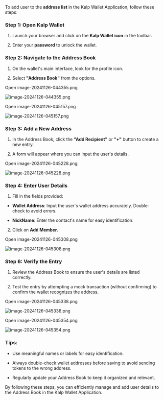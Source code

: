To add user to the **address list** in the Kalp Wallet Application, follow these steps:

### **Step 1: Open Kalp Wallet**

1.  Launch your browser and click on the **Kalp Wallet icon** in the toolbar.
    
2.  Enter your **password** to unlock the wallet.
    

### **Step 2: Navigate to the Address Book**

1.  On the wallet's main interface, look for the profile icon.
    
2.  Select **"Address Book"** from the options.
    

Open image-20241126-044355.png

![image-20241126-044355.png](https://docs-images-kalp-studio.s3.ap-south-1.amazonaws.com/Kalp+Wallet+Mobile/8.How+to+add+users+to+the+address+list/AL+1.png)

Open image-20241126-045157.png

![image-20241126-045157.png](https://docs-images-kalp-studio.s3.ap-south-1.amazonaws.com/Kalp+Wallet+Mobile/8.How+to+add+users+to+the+address+list/AL+2.png)

### **Step 3: Add a New Address**

1.  In the Address Book, click the **"Add Recipient"** or **"+"** button to create a new entry.
    
2.  A form will appear where you can input the user's details.
    

Open image-20241126-045228.png

![image-20241126-045228.png](https://docs-images-kalp-studio.s3.ap-south-1.amazonaws.com/Kalp+Wallet+Mobile/8.How+to+add+users+to+the+address+list/AL+3.png)

### **Step 4: Enter User Details**

1.  Fill in the fields provided:
    

-   **Wallet Address**: Input the user's wallet address accurately. Double-check to avoid errors.
    
-   **NickName**: Enter the contact's name for easy identification.
    

2.  Click on **Add Member.**
    

Open image-20241126-045308.png

![image-20241126-045308.png](https://docs-images-kalp-studio.s3.ap-south-1.amazonaws.com/Kalp+Wallet+Mobile/8.How+to+add+users+to+the+address+list/AL+4.png)

### **Step 6: Verify the Entry**

1.  Review the Address Book to ensure the user's details are listed correctly.
    
2.  Test the entry by attempting a mock transaction (without confirming) to confirm the wallet recognizes the address.
    

Open image-20241126-045338.png

![image-20241126-045338.png](https://docs-images-kalp-studio.s3.ap-south-1.amazonaws.com/Kalp+Wallet+Mobile/8.How+to+add+users+to+the+address+list/AL+5.png)

Open image-20241126-045354.png

![image-20241126-045354.png](https://docs-images-kalp-studio.s3.ap-south-1.amazonaws.com/Kalp+Wallet+Mobile/8.How+to+add+users+to+the+address+list/AL+6.png)

### **Tips:**

-   Use meaningful names or labels for easy identification.
    
-   Always double-check wallet addresses before saving to avoid sending tokens to the wrong address.
    
-   Regularly update your Address Book to keep it organized and relevant.
    

By following these steps, you can efficiently manage and add user details to the Address Book in the Kalp Wallet Application.
